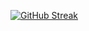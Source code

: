 [![GitHub Streak](https://streak-stats.demolab.com/?user=Matthew-K310/?theme=dark/border_radius=30)](https://git.io/streak-stats)
